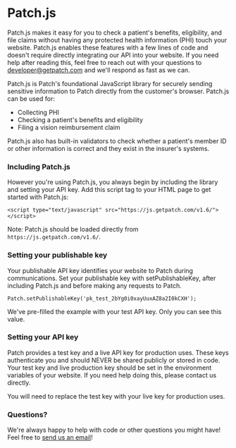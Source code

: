 # Patch.js

Patch.js makes it easy for you to check a patient's benefits, eligibility, and file claims without having any protected health information (PHI) touch your website. Patch.js enables these features with a few lines of code and doesn't require directly integrating our API into your website. If you need help after reading this, feel free to reach out with your questions to developer@getpatch.com and we'll respond as fast as we can. 


Patch.js is Patch's foundational JavaScript library for securely sending sensitive information to Patch directly from the customer's browser. Patch.js can be used for:

- Collecting PHI
- Checking a patient's benefits and eligibility
- Filing a vision reimbursement claim

Patch.js also has built-in validators to check whether a patient's member ID or other information is correct and they exist in the insurer's systems. 

### Including Patch.js

However you're using Patch.js, you always begin by including the library and setting your API key. Add this script tag to your HTML page to get started with Patch.js:

```<script type="text/javascript" src="https://js.getpatch.com/v1.6/"></script>```

Note: Patch.js should be loaded directly from ```https://js.getpatch.com/v1.6/```.

### Setting your publishable key

Your publishable API key identifies your website to Patch during communications. Set your publishable key with setPublishableKey, after including Patch.js and before making any requests to Patch.

```Patch.setPublishableKey('pk_test_2bYg0i0xayUuxAZ8a2I0kCXH');```

We've pre-filled the example with your test API key. Only you can see this value.

### Setting your API key

Patch provides a test key and a live API key for production uses. These keys authenticate you and should NEVER be shared publicly or stored in code. Your test key and live production key should be set in the environment variables of your website. If you need help doing this, please contact us directly. 

You will need to replace the test key with your live key for production uses. 


### Questions?

We're always happy to help with code or other questions you might have! Feel free to [send us an email](mailto:developer@getpatch.com?subject=Help%Me%Program%Stuff!)!